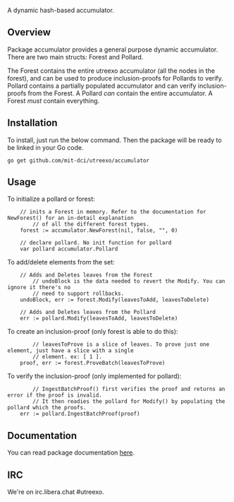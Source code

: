 A dynamic hash-based accumulator.

Overview
--------

Package accumulator provides a general purpose dynamic accumulator. There are two main structs: Forest and Pollard.

The Forest contains the entire utreexo accumulator (all the nodes in the forest), and can be used to produce inclusion-proofs for Pollards to verify. Pollard contains a partially populated accumulator and can verify inclusion-proofs from the Forest. A Pollard *can* contain the entire accumulator. A Forest *must* contain everything.

Installation
------------

To install, just run the below command. Then the package will be ready to be linked in your Go code.

`go get github.com/mit-dci/utreexo/accumulator`

Usage
-----

To initialize a pollard or forest:

```
	// inits a Forest in memory. Refer to the documentation for NewForest() for an in-detail explanation
        // of all the different forest types.
	forest := accumulator.NewForest(nil, false, "", 0)

	// declare pollard. No init function for pollard
	var pollard accumulator.Pollard
```

To add/delete elements from the set:

```
	// Adds and Deletes leaves from the Forest
        // undoBlock is the data needed to revert the Modify. You can ignore it there's no
        // need to support rollbacks.
	undoBlock, err := forest.Modify(leavesToAdd, leavesToDelete)

	// Adds and Deletes leaves from the Pollard
	err := pollard.Modify(leavesToAdd, leavesToDelete)
```

To create an inclusion-proof (only forest is able to do this):

```
        // leavesToProve is a slice of leaves. To prove just one element, just have a slice with a single
        // element. ex: [ 1 ].
	proof, err := forest.ProveBatch(leavesToProve)
```

To verify the inclusion-proof (only implemented for pollard):

```
        // IngestBatchProof() first verifies the proof and returns an error if the proof is invalid.
        // It then readies the pollard for Modify() by populating the pollard which the proofs.
	err := pollard.IngestBatchProof(proof)
```

Documentation
-------------

You can read package documentation [here](https://pkg.go.dev/github.com/mit-dci/utreexo/accumulator).

IRC
---

We're on irc.libera.chat #utreexo.
